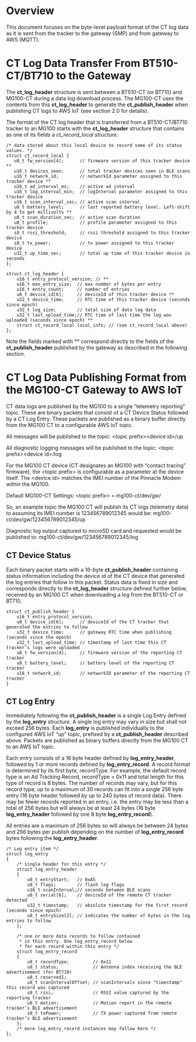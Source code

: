 # Overview

This document focuses on the byte-level payload format of the CT log data as it is sent from the tracker to the gateway (SMP) and from gateway to AWS (MQTT).

# CT Log Data Transfer From BT510-CT/BT710 to the Gateway

The **ct_log_header** structure is sent between a BT510-CT (or BT710) and MG100-CT during a data log download process. The MG100-CT uses the contents from this **ct_log_header** to generate the **ct_publish_header** when publishing CT logs to AWS IoT (see section 2.0 for details).

The format of the CT log header that is transferred from a BT510-CT/BT710 tracker to an MG100 starts with the **ct_log_header** structure that contains as one of its fields a _ct_record_local structure_:

```
/* data stored about this local device to record some of its status values. */
struct ct_record_local {
   u8_t fw_version[4];      // firmware version of this tracker device **
   u16_t devices_seen;      // total tracker devices seen in BLE scans
   u16_t network_id;        // networkId parameter assigned to this tracker device **
   u16_t ad_interval_ms;    // active ad interval
   u16_t log_interval_min;  // logInterval parameter assigned to this tracker device
   u16_t scan_interval_sec; // active scan interval
   u8_t battery_level;      // last reported battery level. Left-shift by 4 to get millivolts **
   u8_t scan_duration_sec;  // active scan duration
   u8_t profile;            // profile parameter assigned to this tracker device
   s8_t rssi_threshold;     // rssi threshold assigned to this tracker device
   s8_t tx_power;           // tx power assigned to this tracker device
   u32_t up_time_sec;       // total up time of this tracker device in seconds
};
```

```
struct ct_log_header {
    u16_t entry_protocol_version; // **
    u16_t max_entry_size;  // max number of bytes per entry
    u16_t entry_count;     // number of entries
    u8_t device_id[6];     // deviceId of this tracker device **
    u32_t device_time;     // RTC time of this tracker device (seconds since epoch)
    u32_t log_size;        // total size of data log data
    u32_t last_upload_time;// RTC time of last time the log was uploaded (seconds since epoch) **
    struct ct_record_local local_info; // (see ct_record_local above)
};
```

Note the fields marked with \*\* correspond directly to the fields of the **ct_publish_header** published by the gateway as described in the following section.

# CT Log Data Publishing Format from the MG100-CT Gateway to AWS IoT

CT data logs are published by the MG100 to a single “telemetry reporting” topic. These are binary packets that consist of a CT Device Status followed by a CT Log Entry. These packets are published as a binary buffer directly from the MG100 CT to a configurable AWS IoT topic.

All messages will be published to the topic:
\<topic prefix\>\<device id\>\/up

All diagnostic logging messages will be published to the topic:
\<topic prefix\>\<device id\>\/log

For the MG100 CT device (CT designates an MG100 with “contact tracing” firmware), the \<topic prefix\> is configurable as a parameter at the device itself. The \<device id\> matches the IMEI number of the Pinnacle Modem within the MG100.

Default MG100-CT Settings:
\<topic prefix\> = mg100-ct/dev/gw/

So, an example topic the MG100 CT will publish its CT logs (telemetry data) to assuming its IMEI number is 123456789012345 would be:
mg100-ct/dev/gw/123456789012345/up

Diagnostic log output captured to microSD card and requested would be published to:
mg100-ct/dev/gw/123456789012345/log

## CT Device Status

Each binary packet starts with a 16-byte **ct_publish_header** containing status information including the device id of the CT device that generated the log entries that follow in this packet. Status data is fixed in size and corresponds directly to the **ct_log_header** structure defined further below, received by an MG100 CT when downloading a log from the BT510-CT or BT710.

```
struct ct_publish_header {
    u16_t entry_protocol_version;
    u8_t device_id[6];      // deviceId of the CT tracker that generated the entries to follow
    u32_t device_time;      // gateway RTC time when publishing (seconds since the epoch)
    u32_t last_upload_time; // timestamp of last time this CT tracker’s logs were uploaded
    u8_t fw_version[4];     // firmware version of the reporting CT tracker
    u8_t battery_level;     // battery level of the reporting CT tracker
    u16_t network_id;       // networkID parameter of the reporting CT tracker
}
```

## CT Log Entry

Immediately following the **ct_publish_header** is a single Log Entry defined by the **log_entry** structure. A single log entry may vary in size but shall not exceed 256 bytes. Each **log_entry** is published individually to the configured AWS IoT “up” topic, prefixed by a **ct_publish_header** described above. Packets are published as binary buffers directly from the MG100 CT to an AWS IoT topic.

Each entry consists of a 16 byte header defined by **log_entry_header**, followed by 1 or more records defined by **log_entry_record**. A record format is determined by its first byte, recordType. For example, the default record type is an Ad Tracking Record, recordType = 0x11 and total length for this type of record is 8 bytes. The number of records may vary, but for this record type, up to a maximum of 30 records can fit into a single 256 byte entry (16 byte header followed by up to 240 bytes of record data). There may be fewer records reported in an entry, i.e. the entry may be less than a total of 256 bytes but will always be at least 24 bytes (16 byte **log_entry_header** followed by one 8 byte **log_entry_record**).

All entries are a maximum of 256 bytes so will always be between 24 bytes and 256 bytes per publish depending on the number of **log_entry_record** bytes following the **log_entry_header**.

```
/* Log entry item */
struct log_entry
{
    /* single header for this entry */
    struct log_entry_header
    {
        u8_t entryStart;   // 0xA5
        u8_t flags;        // flash log flags
        u16_t scanInterval;// seconds between BLE scans
        u8_t serial[6];    // deviceId of the remote CT tracker detected
        u32_t timestamp;   // absolute timestamp for the first record (seconds since epoch)
        u8_t entrySize[2]; // indicates the number of bytes in the log entries to follow
    };

    /* one or more data records to follow contained
     * in this entry. One log_entry_record below
     * for each record within this entry */
    struct log_entry_record
    {
        u8_t recordType;         // 0x11
        u8_t status;             // Antenna index receiving the BLE advertisement (for BT710)
        u8_t reserved1;
        u8_t scanIntervalOffset; // scanIntervals since "timestamp" this record was captured
        s8_t rssi;               // RSSI value captured by the reporting tracker
        u8_t motion;             // Motion report in the remote tracker’s BLE advertisement
        s8_t txPower;            // TX power captured from remote tracker’s BLE advertisement
    };
    /* more log_entry_record instances may follow here */
};
```
